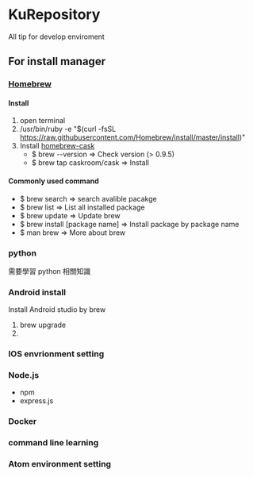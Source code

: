 # KuRepository
All tip for develop enviroment

## For install manager
### [Homebrew]
#### Install
1. open terminal
2. /usr/bin/ruby -e "$(curl -fsSL https://raw.githubusercontent.com/Homebrew/install/master/install)"
3. Install [homebrew-cask]
   - $ brew --version         => Check version (> 0.9.5)
   - $ brew tap caskroom/cask => Install
#### Commonly used command
- $ brew search                 => search avalible pacakge
- $ brew list                   => List all installed package
- $ brew update                 => Update brew
- $ brew install [package name] => Install package by package name
- $ man brew                    => More about brew

### python
需要學習 python 相關知識

### Android install
Install Android studio by brew
1. brew upgrade
2. 

### IOS envrionment setting

### Node.js
- npm
- express.js

### Docker

### command line learning

### Atom environment setting

[Homebrew]: https://github.com/Homebrew/brew
[homebrew-cask]: https://github.com/caskroom/homebrew-cask
